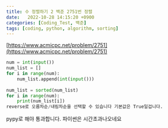 ```yaml
---
title: 수 정렬하기 2 백준 2751번 정렬
date:   2022-10-28 14:15:20 +0900
categories: [Coding_Test, 백준]
tags: [coding, python, algorithm, sorting]
---
```


[https://www.acmicpc.net/problem/2751](https://www.acmicpc.net/problem/2751)

```py
num = int(input())
num_list = []
for i in range(num):
    num_list.append(int(input()))
    
num_list = sorted(num_list)
for i in range(num):
    print(num_list[i])
reverse로 오름차순/내림차순을 선택할 수 있습니다 기본값은 True일겁니다.
```

pypy로 해야 통과합니다. 파이썬은 시간초과나오네요